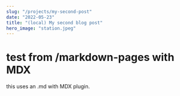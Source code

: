 ```yaml
---
slug: "/projects/my-second-post"
date: "2022-05-23"
title: "(local) My second blog post"
hero_image: "station.jpeg"
---
```



# test from /markdown-pages with MDX

this uses an .md with MDX plugin.